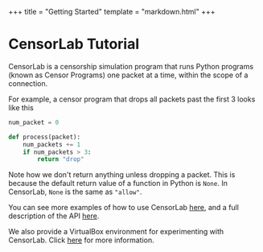 +++
title = "Getting Started"
template = "markdown.html"
+++

# CensorLab Tutorial
CensorLab is a censorship simulation program that runs Python programs (known as Censor Programs) one packet at a time, within the scope of a connection.

For example, a censor program that drops all packets past the first 3 looks like this
```python
num_packet = 0

def process(packet):
	num_packets += 1
	if num_packets > 3:
		return "drop"
```
Note how we don't return anything unless dropping a packet. This is because the default return value of a function in Python is `None`. In CensorLab, `None` is the same as `"allow"`.


You can see more examples of how to use CensorLab [here](https://github.com/SPIN-UMass/censorlab/tree/main/demos), and a full description of the API [here](http://127.0.0.1:1111/docs/).


We also provide a VirtualBox environment for experimenting with CensorLab. Click [here](/vm-info) for more information.
